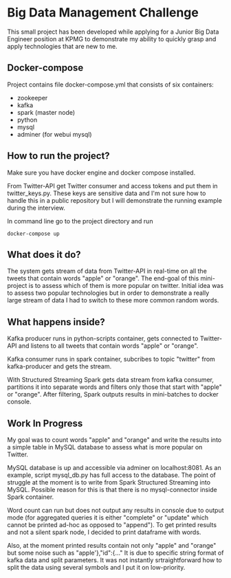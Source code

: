 # Big Data Management Challenge

This small project has been developed while applying for a Junior Big Data Engineer position at KPMG to demonstrate my ability to quickly grasp and apply technologies that are new to me.

## Docker-compose

Project contains file docker-compose.yml that consists of six containers:
- zookeeper
- kafka
- spark (master node)
- python
- mysql
- adminer (for webui mysql)


## How to run the project?

Make sure you have docker engine and docker compose installed. 

From Twitter-API get Twitter consumer and access tokens and put them in twitter_keys.py. These keys are sensitive data and I'm not sure how to handle this in a public repository but I will demonstrate the running example during the interview.

In command line go to the project directory and run

```
docker-compose up
```

## What does it do?

The system gets stream of data from Twitter-API in real-time on all the tweets that contain words "apple" or "orange". The end-goal of this mini-project is to assess which of them is more popular on twitter. Initial idea was to assess two popular technologies but in order to demonstrate a really large stream of data I had to switch to these more common random words.

## What happens inside?

Kafka producer runs in python-scripts container, gets connected to Twitter-API and listens to all tweets that contain words "apple" or "orange".

Kafka consumer runs in spark container, subcribes to topic "twitter" from kafka-producer and gets the stream.

With Structured Streaming Spark gets data stream from kafka consumer, partitions it into separate words and filters only those that start with "apple" or "orange". After filtering, Spark outputs results in mini-batches to docker console.

## Work In Progress

My goal was to count words "apple" and "orange" and write the results into a simple table in MySQL database to assess what is more popular on Twitter.

MySQL database is up and accessible via adminer on localhost:8081. As an example, script mysql_db.py has full access to the database. The point of struggle at the moment is to write from Spark Structured Streaming into MySQL. Possible reason for this is that there is no mysql-connector inside Spark container.

Word count can run but does not output any results in console due to output mode (for aggregated queries it is either "complete" or "update" which cannot be printed ad-hoc as opposed to "append"). To get printed results and not a silent spark node, I decided to print dataframe with words.

Also, at the moment printed results contain not only "apple" and "orange" but some noise such as "apple'},"id":{..." It is due to specific string format of kafka data and split parameters. It was not instantly srtraightforward how to split the data using several symbols and I put it on low-priority.

